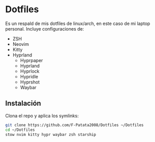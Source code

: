 # Dotfiles

Es un respald de mis dotfiles de linux/arch, en este caso de mi laptop personal. 
Incluye configuraciones de:

- ZSH
- Neovim
- Kitty
- Hyprland
    - Hyprpaper
    - Hyprland
    - Hyprlock
    - Hypridle
    - Hyprshot
    - Waybar


## Instalación

Clona el repo y aplica los symlinks:

```bash
git clone https://github.com/F-Patata2008/Dotfiles ~/Dotfiles
cd ~/Dotfiles
stow nvim kitty hypr waybar zsh starship

